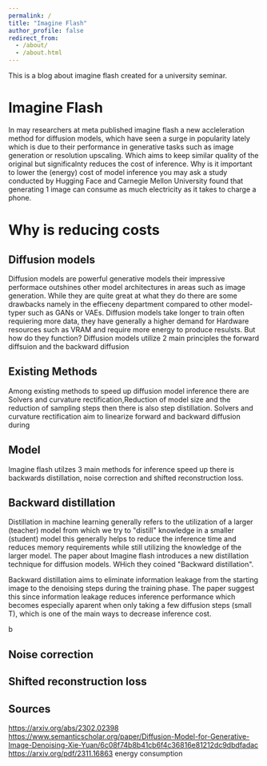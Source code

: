 ```yaml
---
permalink: /
title: "Imagine Flash"
author_profile: false
redirect_from: 
  - /about/
  - /about.html
---
```

This is a blog about imagine flash created for a university seminar.



Imagine Flash
======
In may researchers at meta published imagine flash a new accleleration method for diffusion models, which have 
seen a surge in popularity lately which is due to their performance in generative tasks such as image generation or resolution upscaling.
Which aims to keep similar quality of the original but significalnty reduces the cost of inference.
Why is it important to lower the (energy) cost of model inference you may ask a study conducted by Hugging Face and Carnegie Mellon University found that generating
1 image can consume as much electricity as it takes to charge a phone.

Why is reducing costs 
======


Diffusion models
------
Diffusion models are powerful generative models their impressive performace outshines other model architectures in areas such as image generation.
While they are quite great at what they do there are some drawbacks namely in the effieceny department compared to other model-typer such as 
GANs or VAEs. Diffusion models take longer to train often requiering more data, they have generally a higher demand for Hardware resources such as VRAM and 
require more energy to produce resulsts.
But how do they function? Diffusion models utilize 2 main principles the forward diffsuion and the backward diffusion

Existing Methods
------
Among existing methods to speed up diffusion model inference there are Solvers and curvature rectification,Reduction of model size and the reduction of sampling steps then there is also 
step distillation.
Solvers and curvature rectification aim to linearize forward and backward diffusion during 


Model
------
Imagine flash utilzes 3 main methods for inference speed up there is backwards distillation, noise correction 
and shifted reconstruction loss​.

Backward distillation
------
Distillation in machine learning generally refers to the utilization of a larger (teacher) model from which we try to "distill"
knowledge in a smaller (student) model this generally helps to reduce the inference time and reduces memory requirements while still utilizing the knowledge of the larger model.
The paper about Imagine flash introduces a new distillation technique for diffusion models. WHich they coined "Backward distillation".

Backward distillation aims to eliminate information leakage from the starting image to the denoising steps during the training phase. The paper suggest this since information leakage reduces
inference performance which becomes especially aparent when only taking a few diffusion steps (small T), which is one of the main ways to decrease inference cost.

b

Noise correction
------
Shifted reconstruction loss
------


Sources
------
https://arxiv.org/abs/2302.02398 https://www.semanticscholar.org/paper/Diffusion-Model-for-Generative-Image-Denoising-Xie-Yuan/6c08f74b8b41cb6f4c36816e81212dc9dbdfadac
https://arxiv.org/pdf/2311.16863 energy consumption
